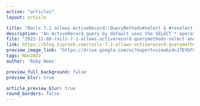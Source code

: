 ```yaml
---
active: "articles"
layout: article

title: "Rails 7.1 allows ActiveRecord::QueryMethods#select & #reselect to receive hash values"
description: "An ActiveRecord query by default uses the SELECT * operator to select all the fields from the result set. The ActiveRecord::QueryMethods#select method allows you to select a subset of fields from the result set."
file: "2022-11-09-rails-7-1-allows-activerecord-querymethods-select-and-reselect-to-receive-hash-values.md"
link: https://blog.kiprosh.com/rails-7-1-allows-activerecord-querymethods-select-and-reselect-to-receive-hash-values/
preview_image_link: "https://drive.google.com/uc?export=view&id=17EVbFGKTTGYJZveyztIoR0FQBMgI4-Fy"
tags: Nov2022
author: 'Ruby News'

preview_full_background: false
preview_blur: true

article_preview_blur: true
round_borders: false
---
```

